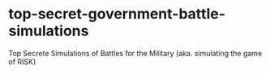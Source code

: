 # top-secret-government-battle-simulations
Top Secrete Simulations of Battles for the Military (aka. simulating the game of RISK)
